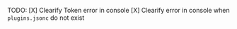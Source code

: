 TODO:
 [X] Clearify Token error in console
 [X] Clearify error in console when `plugins.jsonc` do not exist
